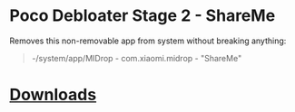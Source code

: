 # Poco Debloater Stage 2 - ShareMe  
 Removes this non-removable app from system without breaking anything:  
> -/system/app/MIDrop - com.xiaomi.midrop - "ShareMe"  
 
# [Downloads](https://github.com/symbuzzer/Poco-Debloater-Magisk-Modules/releases)
